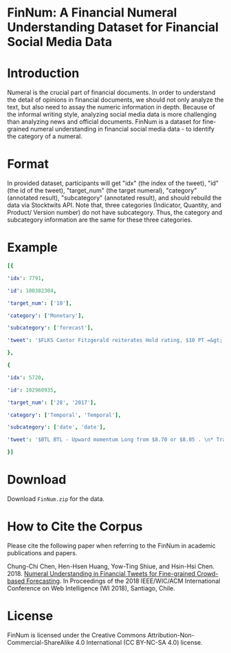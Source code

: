 # FinNum: A Financial Numeral Understanding Dataset for Financial Social Media Data
# Introduction
Numeral is the crucial part of financial documents. In order to understand the detail of opinions in financial documents, we should not only analyze the text, but also need to assay the numeric information in depth. Because of the informal writing style, analyzing social media data is more challenging than analyzing news and official documents. FinNum is a dataset for fine-grained numeral understanding in financial social media data - to identify the category of a numeral.

# Format
In provided dataset, participants will get "idx" (the index of the tweet), "id" (the id of the tweet), "target_num" (the target numeral), "category" (annotated result), "subcategory" (annotated result), and should rebuild the data via Stocktwits API. Note that, three categories (Indicator, Quantity, and Product/ Version number) do not have subcategory. Thus, the category and subcategory information are the same for these three categories.

# Example

```yaml
[{

'idx': 7791,

'id': 100382304,

'target_num': ['10'],

'category': ['Monetary'],

'subcategory': ['forecast'],

'tweet': '$FLKS Cantor Fitzgerald reiterates Hold rating, $10 PT =&gt; https://stocknews.com/news/flks-cantor-fitzgerald-reiterates-hold-rating-10-pt/ #FlexPharma #Biotechnology #BioTech #Bullish #Stock #FLKS'

},

{

'idx': 5720,

'id': 102960935,

'target_num': ['28', '2017'],

'category': ['Temporal', 'Temporal'],

'subcategory': ['date', 'date'],

'tweet': '$BTL BTL - Upward momentum Long from $8.70 or $8.05 . \n* Trade Criteria * \nDate First Found- November 28, 2017\nPattern/'

}]
```
# Download
Download ```FinNum.zip``` for the data.

# How to Cite the Corpus
Please cite the following paper when referring to the FinNum in academic publications and papers.

Chung-Chi Chen, Hen-Hsen Huang, Yow-Ting Shiue, and Hsin-Hsi Chen. 2018. [Numeral Understanding in Financial Tweets for Fine-grained Crowd-based Forecasting](https://ieeexplore.ieee.org/abstract/document/8609586). In Proceedings of the 2018 IEEE/WIC/ACM International Conference on Web Intelligence (WI 2018), Santiago, Chile.
# License
FinNum is licensed under the Creative Commons Attribution-Non-Commercial-ShareAlike 4.0 International (CC BY-NC-SA 4.0) license.
